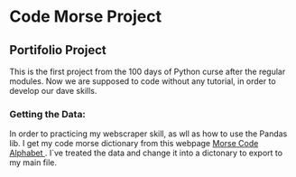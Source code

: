 # Code Morse Project
## Portifolio Project

This is the first project from the 100 days of Python curse after the regular modules. Now we are supposed to code without any tutorial, in order to develop our dave skills.

### Getting the Data:

In order to practicing my webscraper skill, as wll as how to use the Pandas lib. I get my code morse dictionary from this webpage <a href = 'https://morsedecoder.com/morse-code-alphabet/'> Morse Code Alphabet </a>. I`ve treated the data and change it into a dictonary to export to my main file.
